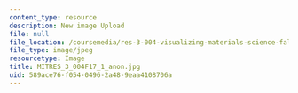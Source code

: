 ```yaml
---
content_type: resource
description: New image Upload
file: null
file_location: /coursemedia/res-3-004-visualizing-materials-science-fall-2017/589ace76f05404962a489eaa4108706a_MITRES_3_004F17_1_anon.jpg
file_type: image/jpeg
resourcetype: Image
title: MITRES_3_004F17_1_anon.jpg
uid: 589ace76-f054-0496-2a48-9eaa4108706a
---
```

